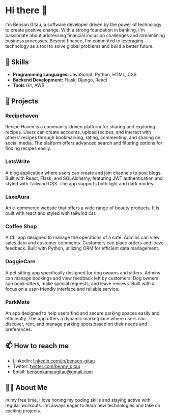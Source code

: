 # Hi there 👋

I'm Benson Gitau, a software developer driven by the power of technology to create positive change. With a strong foundation in banking, I'm passionate about addressing financial inclusion challenges and streamlining business processes. Beyond finance, I'm committed to leveraging technology as a tool to solve global problems and build a better future.

## 🚀 Skills

- **Programming Languages:** JavaScript, Python, HTML, CSS
- **Backend Development:** Flask, Django, React
- **Tools** Git, AWS

## 🌟 Projects

### Recipehaven
Recipe Haven is a community-driven platform for sharing and exploring recipes. Users can create accounts, upload recipes, and interact with others' recipes through bookmarking, rating, commenting, and sharing on social media. The platform offers advanced search and filtering options for finding recipes easily.

### LetsWrite
A blog application where users can create and join channels to post blogs. Built with React, Flask, and SQLAlchemy, featuring JWT authentication and styled with Tailwind CSS. The app supports both light and dark modes.

### LaxeAura
An e-commerce website that offers a wide range of beauty products. It is built with react and styled with tailwind css

### Coffee Shop
A CLI app designed to manage the operations of a café. Admins can view sales data and customer comments. Customers can place orders and leave feedback. Built with Python, utilizing ORM for efficient data management.

### DoggieCare
A pet sitting app specifically designed for dog owners and sitters. Admins can manage bookings and view feedback left by customers. Dog owners can book sitters, make special requests, and leave reviews. Built with a focus on a user-friendly interface and reliable service.

### ParkMate
An app designed to help users find and secure parking spaces easily and efficiently. The app offers a dynamic marketplace where users can discover, rent, and manage parking spots based on their needs and preferences.


## 📫 How to reach me

- LinkedIn: [linkedin.com/in/benson-gitau](www.linkedin.com/in/benson-gitau-b89b6b191)
- Twitter: [twitter.com/benny_gitau](https://x.com/benny_gitau)
- Email: [bensonkamaugitau@gmail.com](mailto:bensonkamaugitau@gmail,com)

## 🧑‍💻 About Me

In my free time, I love honing my coding skills and staying active with regular workouts. I'm always eager to learn new technologies and take on exciting projects.

